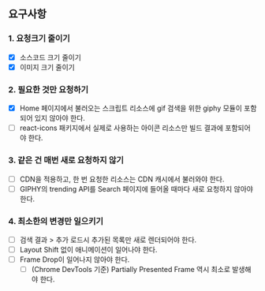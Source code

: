 ## 요구사항

### 1. 요청크기 줄이기

- [x] 소스코드 크기 줄이기
- [x] 이미지 크기 줄이기

### 2. 필요한 것만 요청하기

- [x] Home 페이지에서 불러오는 스크립트 리소스에 gif 검색을 위한 giphy 모듈이 포함되어 있지 않아야 한다.
- [ ] react-icons 패키지에서 실제로 사용하는 아이콘 리소스만 빌드 결과에 포함되어야 한다.

### 3. 같은 건 매번 새로 요청하지 않기

- [ ] CDN을 적용하고, 한 번 요청한 리소스는 CDN 캐시에서 불러와야 한다.
- [ ] GIPHY의 trending API를 Search 페이지에 들어올 때마다 새로 요청하지 않아야 한다.

### 4. 최소한의 변경만 일으키기

- [ ] 검색 결과 > 추가 로드시 추가된 목록만 새로 렌더되어야 한다.
- [ ] Layout Shift 없이 애니메이션이 일어나야 한다.
- [ ] Frame Drop이 일어나지 않아야 한다.
  - [ ] (Chrome DevTools 기준) Partially Presented Frame 역시 최소로 발생해야 한다.
